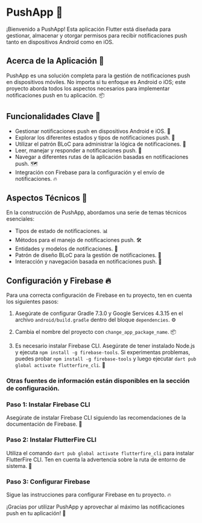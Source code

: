 # PushApp 🚀

¡Bienvenido a PushApp! Esta aplicación Flutter está diseñada para gestionar, almacenar y otorgar permisos para recibir notificaciones push tanto en dispositivos Android como en iOS.

## Acerca de la Aplicación 📱

PushApp es una solución completa para la gestión de notificaciones push en dispositivos móviles. No importa si tu enfoque es Android o iOS; este proyecto aborda todos los aspectos necesarios para implementar notificaciones push en tu aplicación. 📦

## Funcionalidades Clave 🌟

- Gestionar notificaciones push en dispositivos Android e iOS. 📳
- Explorar los diferentes estados y tipos de notificaciones push. 🔄
- Utilizar el patrón BLoC para administrar la lógica de notificaciones. 🧩
- Leer, manejar y responder a notificaciones push. 📖
- Navegar a diferentes rutas de la aplicación basadas en notificaciones push. 🗺️
- Integración con Firebase para la configuración y el envío de notificaciones. 🔥

## Aspectos Técnicos 🧰

En la construcción de PushApp, abordamos una serie de temas técnicos esenciales:

- Tipos de estado de notificaciones. 📊
- Métodos para el manejo de notificaciones push. 🛠️
- Entidades y modelos de notificaciones. 📜
- Patrón de diseño BLoC para la gestión de notificaciones. 🧰
- Interacción y navegación basada en notificaciones push. 🚶

## Configuración y Firebase 🔥

Para una correcta configuración de Firebase en tu proyecto, ten en cuenta los siguientes pasos:

1. Asegúrate de configurar Gradle 7.3.0 y Google Services 4.3.15 en el archivo `android/build.gradle` dentro del bloque `dependencies`. ⚙️

2. Cambia el nombre del proyecto con `change_app_package_name`. 📦

3. Es necesario instalar Firebase CLI. Asegúrate de tener instalado Node.js y ejecuta `npm install -g firebase-tools`. Si experimentas problemas, puedes probar `npm install -g firebase-tools` y luego ejecutar `dart pub global activate flutterfire_cli`. 🔧

### Otras fuentes de información están disponibles en la sección de configuración.

### Paso 1: Instalar Firebase CLI

Asegúrate de instalar Firebase CLI siguiendo las recomendaciones de la documentación de Firebase. 🔧

### Paso 2: Instalar FlutterFire CLI

Utiliza el comando `dart pub global activate flutterfire_cli` para instalar FlutterFire CLI. Ten en cuenta la advertencia sobre la ruta de entorno de sistema. 🚀

### Paso 3: Configurar Firebase

Sigue las instrucciones para configurar Firebase en tu proyecto. 🔥


¡Gracias por utilizar PushApp y aprovechar al máximo las notificaciones push en tu aplicación! 🎉
